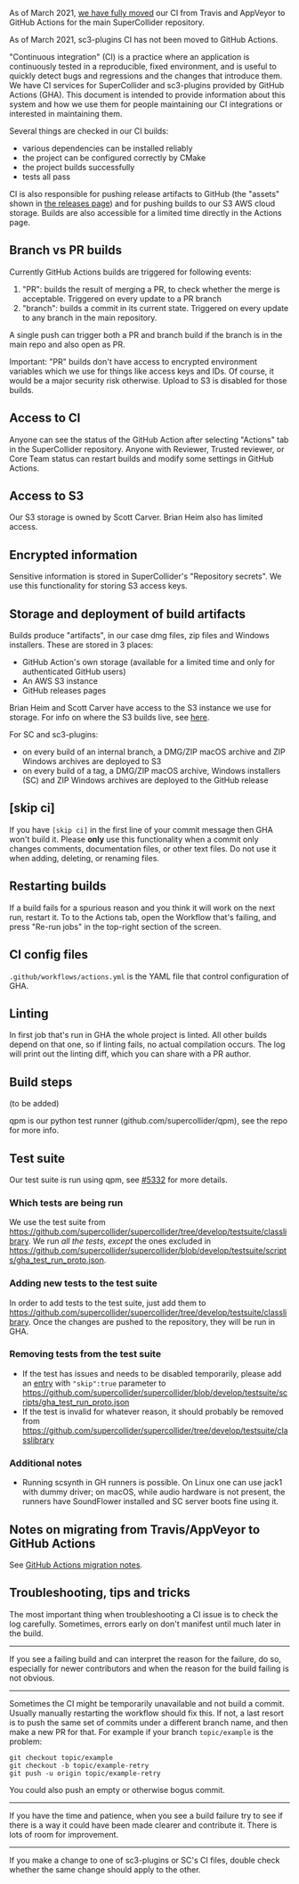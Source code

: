 As of March 2021, [we have fully moved](https://github.com/supercollider/supercollider/wiki/GitHub-Actions-migration-notes) our CI from Travis and AppVeyor to GitHub Actions for the main SuperCollider repository.

As of March 2021, sc3-plugins CI has not been moved to GitHub Actions.

"Continuous integration" (CI) is a practice where an application is continuously tested in a reproducible, fixed environment, and is useful to quickly detect bugs and regressions and the changes that introduce them. We have CI services for SuperCollider and sc3-plugins provided by GitHub Actions (GHA). This document is intended to provide information about this system and how we use them for people maintaining our CI integrations or interested in maintaining them.

Several things are checked in our CI builds:
- various dependencies can be installed reliably
- the project can be configured correctly by CMake
- the project builds successfully
- tests all pass

CI is also responsible for pushing release artifacts to GitHub (the "assets" shown in [the releases page](github.com/supercollider/supercollider/releases)) and for pushing builds to our S3 AWS cloud storage. Builds are also accessible for a limited time directly in the Actions page.

## Branch vs PR builds

Currently GitHub Actions builds are triggered for following events:
1. "PR": builds the result of merging a PR, to check whether the merge is acceptable. Triggered on every update to a PR branch
2. "branch": builds a commit in its current state. Triggered on every update to any branch in the main repository.

A single push can trigger both a PR and branch build if the branch is in the main repo and also open as PR.

Important: "PR" builds don't have access to encrypted environment variables which we use for things like access keys and IDs. Of course, it would be a major security risk otherwise. Upload to S3 is disabled for those builds.

## Access to CI

Anyone can see the status of the GitHub Action after selecting "Actions" tab in the SuperCollider repository. Anyone with Reviewer, Trusted reviewer, or Core Team status can restart builds and modify some settings in GitHub Actions. 

## Access to S3

Our S3 storage is owned by Scott Carver. Brian Heim also has limited access.

## Encrypted information

Sensitive information is stored in SuperCollider's "Repository secrets". We use this functionality for storing S3 access keys.

## Storage and deployment of build artifacts

Builds produce "artifacts", in our case dmg files, zip files and Windows installers. These are stored in 3 places:
- GitHub Action's own storage (available for a limited time and only for authenticated GitHub users)
- An AWS S3 instance
- GitHub releases pages

Brian Heim and Scott Carver have access to the S3 instance we use for storage. For info on where the S3 builds live, see [here](https://github.com/supercollider/supercollider/wiki/Miscellaneous-project-information-(CI,-maintenance-scripts,-etc.)#s3-build-hosting).

For SC and sc3-plugins:
- on every build of an internal branch, a DMG/ZIP macOS archive and ZIP Windows archives are deployed to S3
- on every build of a tag, a DMG/ZIP macOS archive, Windows installers (SC) and ZIP Windows archives are deployed to the GitHub release

## [skip ci]

If you have `[skip ci]` in the first line of your commit message then GHA won't build it. Please **only** use this functionality when a commit only changes comments, documentation files, or other text files. Do not use it when adding, deleting, or renaming files.

## Restarting builds

If a build fails for a spurious reason and you think it will work on the next run, restart it. To to the Actions tab, open the Workflow that's failing, and press "Re-run jobs" in the top-right section of the screen.

## CI config files

`.github/workflows/actions.yml` is the YAML file that control configuration of GHA.

## Linting

In first job that's run in GHA the whole project is linted. All other builds depend on that one, so if linting fails, no actual compilation occurs. The log will print out the linting diff, which you can share with a PR author.

## Build steps

(to be added)

qpm is our python test runner (github.com/supercollider/qpm), see the repo for more info.

## Test suite

Our test suite is run using qpm, see [#5332](https://github.com/supercollider/supercollider/pull/5332) for more details.
### Which tests are being run
We use the test suite from https://github.com/supercollider/supercollider/tree/develop/testsuite/classlibrary. We run _all the tests_, _except_ the ones excluded in https://github.com/supercollider/supercollider/blob/develop/testsuite/scripts/gha_test_run_proto.json.
### Adding new tests to the test suite
In order to add tests to the test suite, just add them to https://github.com/supercollider/supercollider/tree/develop/testsuite/classlibrary. Once the changes are pushed to the repository, they will be run in GHA.
### Removing tests from the test suite
- If the test has issues and needs to be disabled temporarily, please add an [entry](https://github.com/supercollider/supercollider/blob/develop/testsuite/scripts/gha_test_run_proto.json#L7) with `"skip":true` parameter to https://github.com/supercollider/supercollider/blob/develop/testsuite/scripts/gha_test_run_proto.json
- If the test is invalid for whatever reason, it should probably be removed from https://github.com/supercollider/supercollider/tree/develop/testsuite/classlibrary

### Additional notes
- Running scsynth in GH runners is possible. On Linux one can use jack1 with dummy driver; on macOS, while audio hardware is not present, the runners have SoundFlower installed and SC server boots fine using it.

## Notes on migrating from Travis/AppVeyor to GitHub Actions

See [GitHub Actions migration notes](GitHub-Actions-migration-notes).

## Troubleshooting, tips and tricks

The most important thing when troubleshooting a CI issue is to check the log carefully. Sometimes, errors early on don't manifest until much later in the build.

---

If you see a failing build and can interpret the reason for the failure, do so, especially for newer contributors and when the reason for the build failing is not obvious.

---

Sometimes the CI might be temporarily unavailable and not build a commit. Usually manually restarting the workflow should fix this. If not, a last resort is to push the same set of commits under a different branch name, and then make a new PR for that. For example if your branch `topic/example` is the problem:

```
git checkout topic/example
git checkout -b topic/example-retry
git push -u origin topic/example-retry
```

You could also push an empty or otherwise bogus commit.

---

If you have the time and patience, when you see a build failure try to see if there is a way it could have been made clearer and contribute it. There is lots of room for improvement.

---

If you make a change to one of sc3-plugins or SC's CI files, double check whether the same change should apply to the other.
